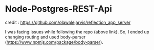 
# Node-Postgres-REST-Api
credit : https://github.com/olawalejarvis/reflection_app_server

I was facing issues while following the repo (above link). So, I ended up changing routing and used body-parser (https://www.npmjs.com/package/body-parser).
